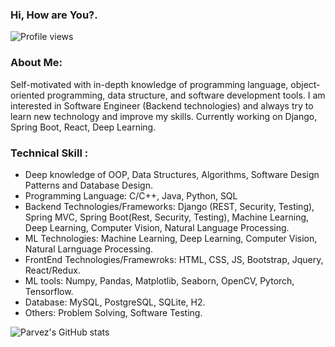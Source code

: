 <!-- - 👋 Hi, I’m @parvez86
- 👀 I’m interested in ...
- 🌱 I’m currently learning ...
- 💞️ I’m looking to collaborate on ...
- 📫 How to reach me ...

<!---
parvez86/parvez86 is a ✨ special ✨ repository because its `README.md` (this file) appears on your GitHub profile.
You can click the Preview link to take a look at your changes.
---> 
### Hi, How are You?.
![Profile views](https://gpvc.arturio.dev/parvez86)
### About Me:
Self-motivated with in-depth knowledge of programming language, object-oriented programming, data structure, and software development tools. I am interested in Software Engineer (Backend technologies) and always try to learn new technology and improve my skills. Currently working on Django, Spring Boot, React, Deep Learning.

### Technical Skill :

* Deep knowledge of OOP, Data Structures, Algorithms, Software Design Patterns and Database Design.
* Programming Language: C/C++, Java, Python, SQL
* Backend Technologies/Frameworks: Django (REST, Security, Testing), Spring MVC, Spring Boot(Rest, Security, Testing), Machine Learning, Deep Learning, Computer Vision, Natural Language Processing.
* ML Technologies: Machine Learning, Deep Learning, Computer Vision, Natural Larnguage Processing.
* FrontEnd Technologies/Framewroks: HTML, CSS, JS, Bootstrap, Jquery, React/Redux.
* ML tools: Numpy, Pandas, Matplotlib, Seaborn, OpenCV, Pytorch, Tensorflow.
* Database: MySQL, PostgreSQL, SQLite, H2.
* Others: Problem Solving, Software Testing.


<!--
## ⚙️ Technologies & Tools
<img src="https://img.shields.io/badge/Languages-151515?style=for-the-badge&logo=plex&logoColor=FFFFFF">![C](https://img.shields.io/badge/c-%2300599C.svg?style=for-the-badge&logo=c&logoColor=white)![Java](https://img.shields.io/badge/java-%23ED8B00.svg?style=for-the-badge&logo=java&logoColor=white)![Python](https://img.shields.io/badge/python-3670A0?style=for-the-badge&logo=python&logoColor=ffdd54)![C++](https://img.shields.io/badge/c++-%2300599C.svg?style=for-the-badge&logo=c%2B%2B&logoColor=white)<br/>
<img src="https://img.shields.io/badge/Frameworks-151515?style=for-the-badge&logo=IPFS&logoColor=FFFFFF">![Django](https://img.shields.io/badge/django-%23092E20.svg?style=for-the-badge&logo=django&logoColor=white)![badge-git](https://img.shields.io/badge/git-151515?style=for-the-badge&logo=git&logoColor=79740e&labelColor=151515)![Bootstrap](https://img.shields.io/badge/bootstrap-%23563D7C.svg?style=for-the-badge&logo=bootstrap&logoColor=white) <br/>
<img src="https://img.shields.io/badge/Database-151515?style=for-the-badge&logo=Redis&logoColor=FFFFFF">![Postgres](https://img.shields.io/badge/postgres-%23316192.svg?style=for-the-badge&logo=postgresql&logoColor=white)![badge-mysql](https://img.shields.io/badge/mysql-151515?style=for-the-badge&logo=mysql&logoColor=79740e&labelColor=151515)![SQLite](https://img.shields.io/badge/sqlite-%2307405e.svg?style=for-the-badge&logo=sqlite&logoColor=white)
-->

<!-- ![GitHub metrics](https://metrics.lecoq.io/parvez86) -->

![Parvez's GitHub stats](https://github-readme-stats.vercel.app/api?username=parvez86&hide=prs&show_icons=true&theme=radical)
<!-- <a href=""> <img align="center" src="https://github-readme-stats-sigma-five.vercel.app/api/top-langs/?username=parvez86&theme=react&line_height=40&hide=css"/> </a>-->
<!-- ![Parvez's GitHub stats](https://github-readme-stats.vercel.app/api?username=parvez86&hide=prs&show_icons=true&theme=radical&count_private=true) </a>-->
